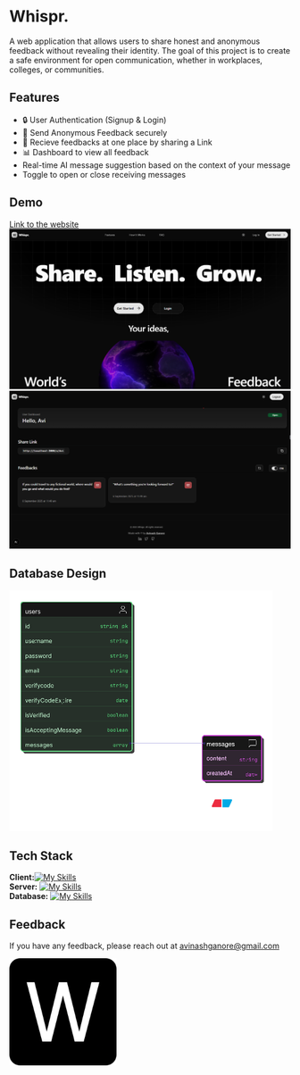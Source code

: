 
# Whispr. 

A web application that allows users to share honest and anonymous feedback without revealing their identity. The goal of this project is to create a safe environment for open communication, whether in workplaces, colleges, or communities.

## Features
- 🔒 User Authentication (Signup & Login)
- 📨 Send Anonymous Feedback securely
- 📧 Recieve feedbacks at one place by sharing a Link
- 📊 Dashboard to view all feedback
- Real-time AI message suggestion based on the context of your message
- Toggle to open or close receiving messages

## Demo
[Link to the website](https://whispr-tau.vercel.app/)  
![App Screenshot](/public/home.png)
![App Screenshot](/public/dashboard.png)


## Database Design
![Logo](/public/database-schema.png)

## Tech Stack
**Client:**[![My Skills](https://skillicons.dev/icons?i=nextjs,react,tailwindcss,&perline=11)](https://skillicons.dev) <br />
**Server:** [![My Skills](https://skillicons.dev/icons?i=nodejs,nextjs,,&perline=11)](https://skillicons.dev) <br />
**Database:** [![My Skills](https://skillicons.dev/icons?i=mongodb,,&perline=11)](https://skillicons.dev)  

## Feedback
If you have any feedback, please reach out at avinashganore@gmail.com
<br />

![Logo](/public/logo.png)

